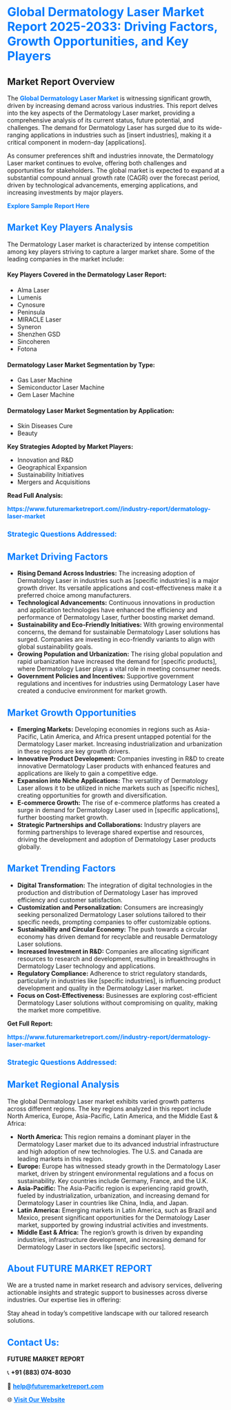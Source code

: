 <h1 style="color: #007BFF;">Global Dermatology Laser Market Report 2025-2033: Driving Factors, Growth Opportunities, and Key Players</h1>

<section id="overview">
<h2>Market Report Overview</h2>
<p>The <a href="https://www.futuremarketreport.com//industry-report/dermatology-laser-market" style="color: #007BFF; text-decoration: none;"><strong>Global Dermatology Laser Market</strong></a> is witnessing significant growth, driven by increasing demand across various industries. This report delves into the key aspects of the Dermatology Laser market, providing a comprehensive analysis of its current status, future potential, and challenges. The demand for Dermatology Laser has surged due to its wide-ranging applications in industries such as [insert industries], making it a critical component in modern-day [applications].</p>
<p>As consumer preferences shift and industries innovate, the Dermatology Laser market continues to evolve, offering both challenges and opportunities for stakeholders. The global market is expected to expand at a substantial compound annual growth rate (CAGR) over the forecast period, driven by technological advancements, emerging applications, and increasing investments by major players.</p>
</section>

<section id="overview">
<p><a href="https://www.futuremarketreport.com//request-sample/reportId=61110" style="color: #007BFF; text-decoration: none;"><strong>Explore Sample Report Here</strong></a></p>
</section>

<section id="key-players">
<h2 style="color: #007BFF;">Market Key Players Analysis</h2>
<p>The Dermatology Laser market is characterized by intense competition among key players striving to capture a larger market share. Some of the leading companies in the market include:</p>
<h4>Key Players Covered in the Dermatology Laser Report:</h4>
<ul><li>Alma Laser</li><li>Lumenis</li><li>Cynosure</li><li>Peninsula</li><li>MIRACLE Laser</li><li>Syneron</li><li>Shenzhen GSD</li><li>Sincoheren</li><li>Fotona</li></ul>
<h4>Dermatology Laser Market Segmentation by Type:</h4>
<ul><li>Gas Laser Machine</li><li>Semiconductor Laser Machine</li><li>Gem Laser Machine</li></ul>

<h4>Dermatology Laser Market Segmentation by Application:</h4>
<ul><li>Skin Diseases Cure</li><li>Beauty</li></ul>
<p><strong>Key Strategies Adopted by Market Players:</strong></p>
<ul>
<li>Innovation and R&D</li>
<li>Geographical Expansion</li>
<li>Sustainability Initiatives</li>
<li>Mergers and Acquisitions</li>
</ul>
</section>

<section>
<p><strong>Read Full Analysis: </strong></p><a href="https://www.futuremarketreport.com//industry-report/dermatology-laser-market" style="color: #007BFF; text-decoration: none;"><strong>https://www.futuremarketreport.com//industry-report/dermatology-laser-market</strong></a>
<h3 style="color: #007BFF;">Strategic Questions Addressed:</h3>
</section>

<section id="driving-factors">
<h2 style="color: #007BFF;">Market Driving Factors</h2>
<ul>
<li><strong>Rising Demand Across Industries:</strong> The increasing adoption of Dermatology Laser in industries such as [specific industries] is a major growth driver. Its versatile applications and cost-effectiveness make it a preferred choice among manufacturers.</li>
<li><strong>Technological Advancements:</strong> Continuous innovations in production and application technologies have enhanced the efficiency and performance of Dermatology Laser, further boosting market demand.</li>
<li><strong>Sustainability and Eco-Friendly Initiatives:</strong> With growing environmental concerns, the demand for sustainable Dermatology Laser solutions has surged. Companies are investing in eco-friendly variants to align with global sustainability goals.</li>
<li><strong>Growing Population and Urbanization:</strong> The rising global population and rapid urbanization have increased the demand for [specific products], where Dermatology Laser plays a vital role in meeting consumer needs.</li>
<li><strong>Government Policies and Incentives:</strong> Supportive government regulations and incentives for industries using Dermatology Laser have created a conducive environment for market growth.</li>
</ul>
</section>

<section id="growth-opportunities">
<h2 style="color: #007BFF;">Market Growth Opportunities</h2>
<ul>
<li><strong>Emerging Markets:</strong> Developing economies in regions such as Asia-Pacific, Latin America, and Africa present untapped potential for the Dermatology Laser market. Increasing industrialization and urbanization in these regions are key growth drivers.</li>
<li><strong>Innovative Product Development:</strong> Companies investing in R&D to create innovative Dermatology Laser products with enhanced features and applications are likely to gain a competitive edge.</li>
<li><strong>Expansion into Niche Applications:</strong> The versatility of Dermatology Laser allows it to be utilized in niche markets such as [specific niches], creating opportunities for growth and diversification.</li>
<li><strong>E-commerce Growth:</strong> The rise of e-commerce platforms has created a surge in demand for Dermatology Laser used in [specific applications], further boosting market growth.</li>
<li><strong>Strategic Partnerships and Collaborations:</strong> Industry players are forming partnerships to leverage shared expertise and resources, driving the development and adoption of Dermatology Laser products globally.</li>
</ul>
</section>

<section id="trending-factors">
<h2 style="color: #007BFF;">Market Trending Factors</h2>
<ul>
<li><strong>Digital Transformation:</strong> The integration of digital technologies in the production and distribution of Dermatology Laser has improved efficiency and customer satisfaction.</li>
<li><strong>Customization and Personalization:</strong> Consumers are increasingly seeking personalized Dermatology Laser solutions tailored to their specific needs, prompting companies to offer customizable options.</li>
<li><strong>Sustainability and Circular Economy:</strong> The push towards a circular economy has driven demand for recyclable and reusable Dermatology Laser solutions.</li>
<li><strong>Increased Investment in R&D:</strong> Companies are allocating significant resources to research and development, resulting in breakthroughs in Dermatology Laser technology and applications.</li>
<li><strong>Regulatory Compliance:</strong> Adherence to strict regulatory standards, particularly in industries like [specific industries], is influencing product development and quality in the Dermatology Laser market.</li>
<li><strong>Focus on Cost-Effectiveness:</strong> Businesses are exploring cost-efficient Dermatology Laser solutions without compromising on quality, making the market more competitive.</li>
</ul>
</section>

<section>
<p><strong>Get Full Report: </strong></p><a href="https://www.futuremarketreport.com//industry-report/dermatology-laser-market" style="color: #007BFF; text-decoration: none;"><strong>https://www.futuremarketreport.com//industry-report/dermatology-laser-market</strong></a>
<h3 style="color: #007BFF;">Strategic Questions Addressed:</h3>
</section>


<section id="regional-analysis">
<h2 style="color: #007BFF;">Market Regional Analysis</h2>
<p>The global Dermatology Laser market exhibits varied growth patterns across different regions. The key regions analyzed in this report include North America, Europe, Asia-Pacific, Latin America, and the Middle East & Africa:</p>
<ul>
<li><strong>North America:</strong> This region remains a dominant player in the Dermatology Laser market due to its advanced industrial infrastructure and high adoption of new technologies. The U.S. and Canada are leading markets in this region.</li>
<li><strong>Europe:</strong> Europe has witnessed steady growth in the Dermatology Laser market, driven by stringent environmental regulations and a focus on sustainability. Key countries include Germany, France, and the U.K.</li>
<li><strong>Asia-Pacific:</strong> The Asia-Pacific region is experiencing rapid growth, fueled by industrialization, urbanization, and increasing demand for Dermatology Laser in countries like China, India, and Japan.</li>
<li><strong>Latin America:</strong> Emerging markets in Latin America, such as Brazil and Mexico, present significant opportunities for the Dermatology Laser market, supported by growing industrial activities and investments.</li>
<li><strong>Middle East & Africa:</strong> The region’s growth is driven by expanding industries, infrastructure development, and increasing demand for Dermatology Laser in sectors like [specific sectors].</li>
</ul>
</section>

<footer>
<h2 style="color: #007BFF;">About FUTURE MARKET REPORT</h2>
<p>We are a trusted name in market research and advisory services, delivering actionable insights and strategic support to businesses across diverse industries. Our expertise lies in offering:</p>

<p>Stay ahead in today’s competitive landscape with our tailored research solutions.</p>

<h2 style="color: #007BFF;">Contact Us:</h2>
<p><strong>FUTURE MARKET REPORT</strong></p>
<p>📞 <strong>+91 (883) 074-8030</strong></p>
<p>📧 <strong><a href="mailto:help@futuremarketreport.com" style="color: #007BFF;">help@futuremarketreport.com</a></strong></p>
<p>🌐 <strong><a href="https://www.futuremarketreport.com/" style="color: #007BFF;">Visit Our Website</a></strong></p>
</footer>